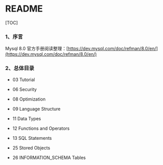 # README

[TOC]

### 1、序言

Mysql 8.0 官方手册阅读整理：[https://dev.mysql.com/doc/refman/8.0/en/](https://dev.mysql.com/doc/refman/8.0/en/)

### 2、总体目录

- 03 Tutorial 

- 06 Security

- 08 Optimization

- 09 Language Structure

- 11 Data Types

- 12 Functions and Operators

- 13 SQL Statements

- 25 Stored Objects

- 26 INFORMATION_SCHEMA Tables